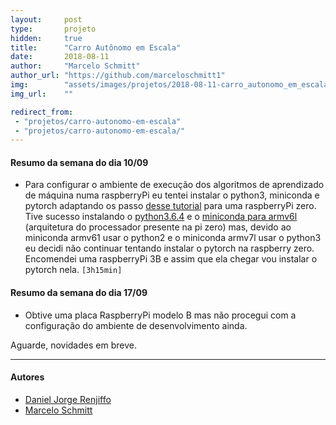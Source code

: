 ```yaml
---
layout:     post
type:       projeto
hidden:     true
title:      "Carro Autônomo em Escala"
date:       2018-08-11
author:     "Marcelo Schmitt"
author_url: "https://github.com/marceloschmitt1"
img:        "assets/images/projetos/2018-08-11-carro_autonomo_em_escala/car.jpg"
img_url:    ""

redirect_from:
 - "projetos/carro-autonomo-em-escala"
 - "projetos/carro-autonomo-em-escala/"
---
```


#### Resumo da semana do dia 10/09

- Para configurar o ambiente de execução dos algoritmos de 
aprendizado de máquina numa raspberryPi eu tentei instalar o 
python3, miniconda e pytorch adaptando os passo 
[desse tutorial](https://gist.github.com/fgolemo/b973a3fa1aaa67ac61c480ae8440e754) 
para uma raspberryPi zero. 
Tive sucesso instalando o [python3.6.4](https://gist.github.com/SeppPenner/46349b29d90f71fe14319c59f2d7e4e4) e o 
[miniconda para armv6l](https://repo.continuum.io/miniconda/Miniconda-3.5.5-Linux-armv6l.sh)
(arquitetura do processador presente na pi zero) mas, devido ao 
miniconda armv61 usar o python2 e o miniconda armv7l usar o 
python3 eu decidi não continuar tentando instalar o pytorch na 
raspberry zero. Encomendei uma raspberryPi 3B e assim que ela 
chegar vou instalar o pytorch nela. `[3h15min]`

#### Resumo da semana do dia 17/09

- Obtive uma placa RaspberryPi modelo B mas não procegui com a configuração do 
ambiente de desenvolvimento ainda.


Aguarde, novidades em breve.

----

#### Autores

- [Daniel Jorge Renjiffo](https://linux.ime.usp.br/~djrenjiffo/)
- [Marcelo Schmitt](https://github.com/marceloschmitt1)

